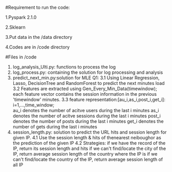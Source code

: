 #Requirement to run the code:

1.Pyspark 2.1.0

2.Sklearn

3.Put data in the /data directory

4.Codes are in /code directory


#Files in /code 
1. log_analysis_Ulti.py: functions to process the log
2. log_process.py: containing the solution for log processing and analysis
3. predict_next_min.py:solution for MLE Q1:
	3.1 Using Linear Regression, Lasso, DecisionTree and RandomForest to predict the next minutes load
	3.2 Features are extracted using Gen_Every_Min_Data(timewindow); each feature vector contains the session information in the previous 'timewindow' minutes.
	3.3 feature representation:[au_i,as_i,post_i,get_i]: i=1,...,time_window;			
		au_i denotes the number of acitve users during the last i minutes
		as_i denotes the number of acitve sessions during the last i minutes
		post_i denotes the number of posts during the last i minutes
		get_i denotes the number of gets during the last i minutes
4. session_length.py: solution to predict the URL hits and session length for given IP.
	4.1 Use the session length & hits of thenearest neiboughor as the prediction of the given IP
	4.2 Strategies:
		if we have the record of the IP, return its session length and hits
		if we can't find/locate the city of the IP, return average session length of the country where the IP is
		if we can't find/locate the country of the IP, return average session length of all IP

